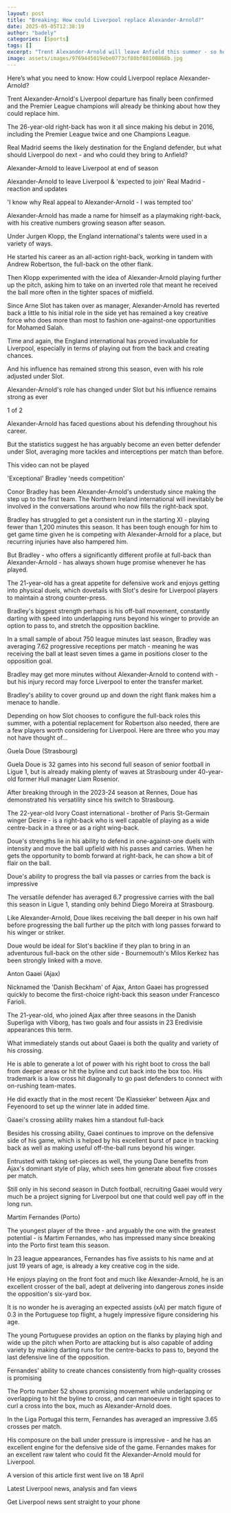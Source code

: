 ```yaml
---
layout: post
title: "Breaking: How could Liverpool replace Alexander-Arnold?"
date: 2025-05-05T12:38:19
author: "badely"
categories: [Sports]
tags: []
excerpt: "Trent Alexander-Arnold will leave Anfield this summer - so how could Liverpool replace their multi-talented right-back?"
image: assets/images/9769445019ebe0773cf80bf08100868b.jpg
---
```


Here’s what you need to know: How could Liverpool replace Alexander-Arnold?

Trent Alexander-Arnold's Liverpool departure has finally been confirmed and the Premier League champions will already be thinking about how they could replace him.

The 26-year-old right-back has won it all since making his debut in 2016, including the Premier League twice and one Champions League.

Real Madrid seems the likely destination for the England defender, but what should Liverpool do next - and who could they bring to Anfield?

Alexander-Arnold to leave Liverpool at end of season 

Alexander-Arnold to leave Liverpool & 'expected to join' Real Madrid - reaction and updates

'I know why Real appeal to Alexander-Arnold - I was tempted too'

Alexander-Arnold has made a name for himself as a playmaking right-back, with his creative numbers growing season after season.

Under Jurgen Klopp, the England international's talents were used in a variety of ways.

He started his career as an all-action right-back, working in tandem with Andrew Robertson, the full-back on the other flank.

Then Klopp experimented with the idea of Alexander-Arnold playing further up the pitch, asking him to take on an inverted role that meant he received the ball more often in the tighter spaces of midfield.

Since Arne Slot has taken over as manager, Alexander-Arnold has reverted back a little to his initial role in the side yet has remained a key creative force who does more than most to fashion one-against-one opportunities for Mohamed Salah.

Time and again, the England international has proved invaluable for Liverpool, especially in terms of playing out from the back and creating chances.

And his influence has remained strong this season, even with his role adjusted under Slot.

Alexander-Arnold's role has changed under Slot but his influence remains strong as ever

1 of 2

Alexander-Arnold has faced questions about his defending throughout his career.

But the statistics suggest he has arguably become an even better defender under Slot, averaging more tackles and interceptions per match than before.

This video can not be played

'Exceptional' Bradley 'needs competition'

Conor Bradley has been Alexander-Arnold's understudy since making the step up to the first team. The Northern Ireland international will inevitably be involved in the conversations around who now fills the right-back spot.

Bradley has struggled to get a consistent run in the starting XI - playing fewer than 1,200 minutes this season. It has been tough enough for him to get game time given he is competing with Alexander-Arnold for a place, but recurring injuries have also hampered him.

But Bradley - who offers a significantly different profile at full-back than Alexander-Arnold - has always shown huge promise whenever he has played.

The 21-year-old has a great appetite for defensive work and enjoys getting into physical duels, which dovetails with Slot's desire for Liverpool players to maintain a strong counter-press.

Bradley's biggest strength perhaps is his off-ball movement, constantly darting with speed into underlapping runs beyond his winger to provide an option to pass to, and stretch the opposition backline.

In a small sample of about 750 league minutes last season, Bradley was averaging 7.62 progressive receptions per match - meaning he was receiving the ball at least seven times a game in positions closer to the opposition goal.

Bradley may get more minutes without Alexander-Arnold to contend with - but his injury record may force Liverpool to enter the transfer market.

Bradley's ability to cover ground up and down the right flank makes him a menace to handle.

Depending on how Slot chooses to configure the full-back roles this summer, with a potential replacement for Robertson also needed, there are a few players worth considering for Liverpool. Here are three who you may not have thought of...

Guela Doue (Strasbourg)

Guela Doue is 32 games into his second full season of senior football in Ligue 1, but is already making plenty of waves at Strasbourg under 40-year-old former Hull manager Liam Rosenior.

After breaking through in the 2023-24 season at Rennes, Doue has demonstrated his versatility since his switch to Strasbourg. 

The 22-year-old Ivory Coast international - brother of Paris St-Germain winger Desire - is a right-back who is well capable of playing as a wide centre-back in a three or as a right wing-back.

Doue's strengths lie in his ability to defend in one-against-one duels with intensity and move the ball upfield with his passes and carries. When he gets the opportunity to bomb forward at right-back, he can show a bit of flair on the ball.

Doue's ability to progress the ball via passes or carries from the back is impressive

The versatile defender has averaged 6.7 progressive carries with the ball this season in Ligue 1, standing only behind Diego Moreira at Strasbourg.

Like Alexander-Arnold, Doue likes receiving the ball deeper in his own half before progressing the ball further up the pitch with long passes forward to his winger or striker.

Doue would be ideal for Slot's backline if they plan to bring in an adventurous full-back on the other side - Bournemouth's Milos Kerkez has been strongly linked with a move.

Anton Gaaei (Ajax)

Nicknamed the 'Danish Beckham' of Ajax, Anton Gaaei has progressed quickly to become the first-choice right-back this season under Francesco Farioli.

The 21-year-old, who joined Ajax after three seasons in the Danish Superliga with Viborg, has two goals and four assists in 23 Eredivisie appearances this term.

What immediately stands out about Gaaei is both the quality and variety of his crossing. 

He is able to generate a lot of power with his right boot to cross the ball from deeper areas or hit the byline and cut back into the box too. His trademark is a low cross hit diagonally to go past defenders to connect with on-rushing team-mates.

He did exactly that in the most recent 'De Klassieker' between Ajax and Feyenoord to set up the winner late in added time.

Gaaei's crossing ability makes him a standout full-back

Besides his crossing ability, Gaaei continues to improve on the defensive side of his game, which is helped by his excellent burst of pace in tracking back as well as making useful off-the-ball runs beyond his winger.

Entrusted with taking set-pieces as well, the young Dane benefits from Ajax's dominant style of play, which sees him generate about five crosses per match.

Still only in his second season in Dutch football, recruiting Gaaei would very much be a project signing for Liverpool but one that could well pay off in the long run.

Martim Fernandes (Porto)

The youngest player of the three - and arguably the one with the greatest potential - is Martim Fernandes, who has impressed many since breaking into the Porto first team this season.

In 23 league appearances, Fernandes has five assists to his name and at just 19 years of age, is already a key creative cog in the side.

He enjoys playing on the front foot and much like Alexander-Arnold, he is an excellent crosser of the ball, adept at delivering into dangerous zones inside the opposition's six-yard box.

It is no wonder he is averaging an expected assists (xA) per match figure of 0.3 in the Portuguese top flight, a hugely impressive figure considering his age.

The young Portuguese provides an option on the flanks by playing high and wide up the pitch when Porto are attacking but is also capable of adding variety by making darting runs for the centre-backs to pass to, beyond the last defensive line of the opposition.

Fernandes' ability to create chances consistently from high-quality crosses is promising

The Porto number 52 shows promising movement while underlapping or overlapping to hit the byline to cross, and can manoeuvre in tight spaces to curl a cross into the box, much as Alexander-Arnold does.

In the Liga Portugal this term, Fernandes has averaged an impressive 3.65 crosses per match.

His composure on the ball under pressure is impressive - and he has an excellent engine for the defensive side of the game. Fernandes makes for an excellent raw talent who could fit the Alexander-Arnold mould for Liverpool.

A version of this article first went live on 18 April

Latest Liverpool news, analysis and fan views

Get Liverpool news sent straight to your phone

